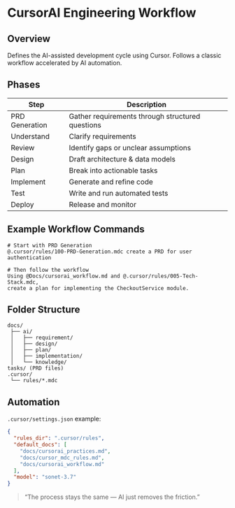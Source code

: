 # CursorAI Engineering Workflow

## Overview
Defines the AI-assisted development cycle using Cursor. Follows a classic workflow accelerated by AI automation.

## Phases
| Step | Description |
|------|--------------|
| PRD Generation | Gather requirements through structured questions |
| Understand | Clarify requirements |
| Review | Identify gaps or unclear assumptions |
| Design | Draft architecture & data models |
| Plan | Break into actionable tasks |
| Implement | Generate and refine code |
| Test | Write and run automated tests |
| Deploy | Release and monitor |

## Example Workflow Commands
```
# Start with PRD Generation
@.cursor/rules/100-PRD-Generation.mdc create a PRD for user authentication

# Then follow the workflow
Using @Docs/cursorai_workflow.md and @.cursor/rules/005-Tech-Stack.mdc,
create a plan for implementing the CheckoutService module.
```

## Folder Structure
```
docs/
 ├── ai/
 │   ├── requirement/
 │   ├── design/
 │   ├── plan/
 │   ├── implementation/
 │   └── knowledge/
tasks/ (PRD files)
.cursor/
 └── rules/*.mdc
```

## Automation
`.cursor/settings.json` example:
```json
{
  "rules_dir": ".cursor/rules",
  "default_docs": [
    "docs/cursorai_practices.md",
    "docs/cursor_mdc_rules.md",
    "docs/cursorai_workflow.md"
  ],
  "model": "sonet-3.7"
}
```

> “The process stays the same — AI just removes the friction.”
